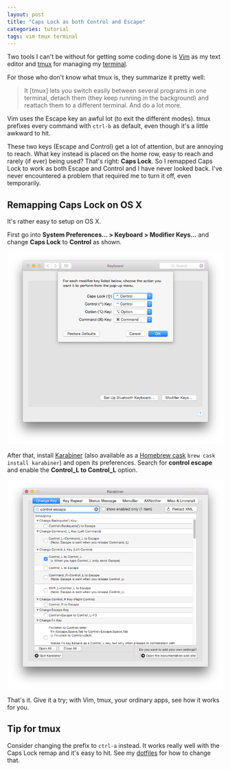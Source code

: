 ```yaml
---
layout: post
title: "Caps Lock as both Control and Escape"
categories: tutorial
tags: vim tmux terminal
---
```


Two tools I can't be without for getting some coding done is [Vim][vim] as my
text editor and [tmux][tmuxl] for managing my [terminal][iterm2].

For those who don't know what tmux is, they summarize it pretty well:

> It [tmux] lets you switch easily between several programs in one terminal,
> detach them (they keep running in the background) and reattach them to a
> different terminal. And do a lot more.

Vim uses the Escape key an awful lot (to exit the different modes). tmux
prefixes every command with `ctrl-b` as default, even though it's a little
awkward to hit.

These two keys (Escape and Control) get a lot of attention, but are annoying to
reach. What key instead is placed on the home row, easy to reach and rarely (if
ever) being used? That's right: **Caps Lock**. So I remapped Caps Lock to work
as both Escape and Control and I have never looked back. I've never encountered
a problem that required me to turn it off, even temporarily.


## Remapping Caps Lock on OS X

It's rather easy to setup on OS X.

First go into **System Preferences... > Keyboard > Modifier Keys...** and change
**Caps Lock** to **Control** as shown.

![Caps Lock modifier settings](/images/caps-lock-modifier.png)

After that, install [Karabiner][karabiner] (also available as a [Homebrew
cask][cask] `brew cask install karabiner`) and open its preferences. Search for
**control escape** and enable the **Control\_L to Control\_L** option.

![Karabiner preferences](/images/karabiner-control-escape.png)

That's it. Give it a try; with Vim, tmux, your ordinary apps, see how it works
for you.


## Tip for tmux
Consider changing the prefix to `ctrl-a` instead. It works really well with the
Caps Lock remap and it's easy to hit. See my [dotfiles][dotfiles] for how to
change that.

[vim]:       http://www.vim.org/
[tmuxl]:     https://tmux.github.io/
[iterm2]:    https://www.iterm2.com/
[Karabiner]: https://pqrs.org/osx/karabiner/
[cask]:      http://caskroom.io/
[dotfiles]:  https://github.com/lauritzsh/dotfiles/blob/df1e0e1838f8ed6c2ec20bc3d2107d20a67565f0/tmux/tmux.conf#L30-L32

